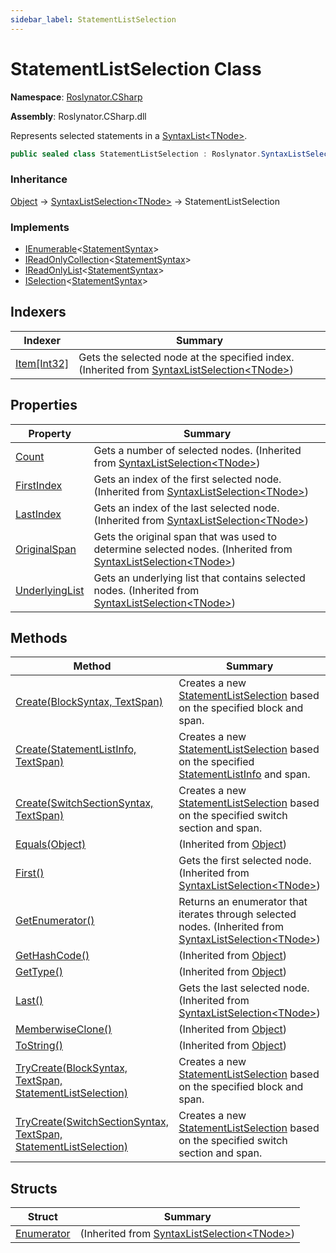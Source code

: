 ```yaml
---
sidebar_label: StatementListSelection
---
```


# StatementListSelection Class

**Namespace**: [Roslynator.CSharp](../index.md)

**Assembly**: Roslynator\.CSharp\.dll

  
Represents selected statements in a [SyntaxList&lt;TNode&gt;](https://docs.microsoft.com/en-us/dotnet/api/microsoft.codeanalysis.syntaxlist-1)\.

```csharp
public sealed class StatementListSelection : Roslynator.SyntaxListSelection<Microsoft.CodeAnalysis.CSharp.Syntax.StatementSyntax>
```

### Inheritance

[Object](https://docs.microsoft.com/en-us/dotnet/api/system.object) &#x2192; [SyntaxListSelection&lt;TNode&gt;](../../SyntaxListSelection-1/index.md) &#x2192; StatementListSelection

### Implements

* [IEnumerable](https://docs.microsoft.com/en-us/dotnet/api/system.collections.generic.ienumerable-1)&lt;[StatementSyntax](https://docs.microsoft.com/en-us/dotnet/api/microsoft.codeanalysis.csharp.syntax.statementsyntax)&gt;
* [IReadOnlyCollection](https://docs.microsoft.com/en-us/dotnet/api/system.collections.generic.ireadonlycollection-1)&lt;[StatementSyntax](https://docs.microsoft.com/en-us/dotnet/api/microsoft.codeanalysis.csharp.syntax.statementsyntax)&gt;
* [IReadOnlyList](https://docs.microsoft.com/en-us/dotnet/api/system.collections.generic.ireadonlylist-1)&lt;[StatementSyntax](https://docs.microsoft.com/en-us/dotnet/api/microsoft.codeanalysis.csharp.syntax.statementsyntax)&gt;
* [ISelection](../../ISelection-1/index.md)&lt;[StatementSyntax](https://docs.microsoft.com/en-us/dotnet/api/microsoft.codeanalysis.csharp.syntax.statementsyntax)&gt;

## Indexers

| Indexer | Summary |
| ------- | ------- |
| [Item\[Int32\]](../../SyntaxListSelection-1/Item/index.md) | Gets the selected node at the specified index\. \(Inherited from [SyntaxListSelection&lt;TNode&gt;](../../SyntaxListSelection-1/index.md)\) |

## Properties

| Property | Summary |
| -------- | ------- |
| [Count](../../SyntaxListSelection-1/Count/index.md) | Gets a number of selected nodes\. \(Inherited from [SyntaxListSelection&lt;TNode&gt;](../../SyntaxListSelection-1/index.md)\) |
| [FirstIndex](../../SyntaxListSelection-1/FirstIndex/index.md) | Gets an index of the first selected node\. \(Inherited from [SyntaxListSelection&lt;TNode&gt;](../../SyntaxListSelection-1/index.md)\) |
| [LastIndex](../../SyntaxListSelection-1/LastIndex/index.md) | Gets an index of the last selected node\. \(Inherited from [SyntaxListSelection&lt;TNode&gt;](../../SyntaxListSelection-1/index.md)\) |
| [OriginalSpan](../../SyntaxListSelection-1/OriginalSpan/index.md) | Gets the original span that was used to determine selected nodes\. \(Inherited from [SyntaxListSelection&lt;TNode&gt;](../../SyntaxListSelection-1/index.md)\) |
| [UnderlyingList](../../SyntaxListSelection-1/UnderlyingList/index.md) | Gets an underlying list that contains selected nodes\. \(Inherited from [SyntaxListSelection&lt;TNode&gt;](../../SyntaxListSelection-1/index.md)\) |

## Methods

| Method | Summary |
| ------ | ------- |
| [Create(BlockSyntax, TextSpan)](Create/index.md#933669229) | Creates a new [StatementListSelection](./index.md) based on the specified block and span\. |
| [Create(StatementListInfo, TextSpan)](Create/index.md#4239290103) | Creates a new [StatementListSelection](./index.md) based on the specified [StatementListInfo](../Syntax/StatementListInfo/index.md) and span\. |
| [Create(SwitchSectionSyntax, TextSpan)](Create/index.md#1797202091) | Creates a new [StatementListSelection](./index.md) based on the specified switch section and span\. |
| [Equals(Object)](https://docs.microsoft.com/en-us/dotnet/api/system.object.equals) |  \(Inherited from [Object](https://docs.microsoft.com/en-us/dotnet/api/system.object)\) |
| [First()](../../SyntaxListSelection-1/First/index.md) | Gets the first selected node\. \(Inherited from [SyntaxListSelection&lt;TNode&gt;](../../SyntaxListSelection-1/index.md)\) |
| [GetEnumerator()](../../SyntaxListSelection-1/GetEnumerator/index.md) | Returns an enumerator that iterates through selected nodes\. \(Inherited from [SyntaxListSelection&lt;TNode&gt;](../../SyntaxListSelection-1/index.md)\) |
| [GetHashCode()](https://docs.microsoft.com/en-us/dotnet/api/system.object.gethashcode) |  \(Inherited from [Object](https://docs.microsoft.com/en-us/dotnet/api/system.object)\) |
| [GetType()](https://docs.microsoft.com/en-us/dotnet/api/system.object.gettype) |  \(Inherited from [Object](https://docs.microsoft.com/en-us/dotnet/api/system.object)\) |
| [Last()](../../SyntaxListSelection-1/Last/index.md) | Gets the last selected node\. \(Inherited from [SyntaxListSelection&lt;TNode&gt;](../../SyntaxListSelection-1/index.md)\) |
| [MemberwiseClone()](https://docs.microsoft.com/en-us/dotnet/api/system.object.memberwiseclone) |  \(Inherited from [Object](https://docs.microsoft.com/en-us/dotnet/api/system.object)\) |
| [ToString()](https://docs.microsoft.com/en-us/dotnet/api/system.object.tostring) |  \(Inherited from [Object](https://docs.microsoft.com/en-us/dotnet/api/system.object)\) |
| [TryCreate(BlockSyntax, TextSpan, StatementListSelection)](TryCreate/index.md#736714011) | Creates a new [StatementListSelection](./index.md) based on the specified block and span\. |
| [TryCreate(SwitchSectionSyntax, TextSpan, StatementListSelection)](TryCreate/index.md#1958870021) | Creates a new [StatementListSelection](./index.md) based on the specified switch section and span\. |

## Structs

| Struct | Summary |
| ------ | ------- |
| [Enumerator](../../SyntaxListSelection-1/Enumerator/index.md) |  \(Inherited from [SyntaxListSelection&lt;TNode&gt;](../../SyntaxListSelection-1/index.md)\) |

